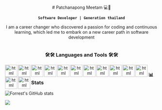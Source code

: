 <div align= "center">
#  Patchanapong Meetam  💻🚬



**`Software Developer | Generation thailand`**

I am a career changer who discovered a passion for coding and continuous learning, which led me to embark on a new career path in software development


#

### 🛠🛠 Languages and Tools 🛠🛠
<img align="left" alt="html" width="40px" src="https://cdn.jsdelivr.net/gh/devicons/devicon@latest/icons/html5/html5-original-wordmark.svg" />
<img align="left" alt="html" width="40px" src="https://cdn.jsdelivr.net/gh/devicons/devicon@latest/icons/css3/css3-original-wordmark.svg" />
<img align="left" alt="html" width="40px" src="https://cdn.jsdelivr.net/gh/devicons/devicon@latest/icons/tailwindcss/tailwindcss-original-wordmark.svg" />
<img align="left" alt="html" width="40px" src="https://cdn.jsdelivr.net/gh/devicons/devicon@latest/icons/javascript/javascript-original.svg" />
<img align="left" alt="html" width="40px" src="https://cdn.jsdelivr.net/gh/devicons/devicon@latest/icons/react/react-original-wordmark.svg" />
<img align="left" alt="html" width="40px" src="https://cdn.jsdelivr.net/gh/devicons/devicon@latest/icons/nodejs/nodejs-original-wordmark.svg" />
<img align="left" alt="html" width="40px" src="https://cdn.jsdelivr.net/gh/devicons/devicon@latest/icons/express/express-original-wordmark.svg" />
<img align="left" alt="html" width="40px" src="https://cdn.jsdelivr.net/gh/devicons/devicon@latest/icons/mongodb/mongodb-original-wordmark.svg" />
<img align="left" alt="html" width="40px" src="https://cdn.jsdelivr.net/gh/devicons/devicon@latest/icons/azuresqldatabase/azuresqldatabase-original.svg" />
<img align="left" alt="html" width="40px" src="https://cdn.jsdelivr.net/gh/devicons/devicon@latest/icons/vercel/vercel-original-wordmark.svg" />
<img align="left" alt="html" width="40px" src="https://cdn.jsdelivr.net/gh/devicons/devicon@latest/icons/git/git-original-wordmark.svg" />
<img align="left" alt="html" width="40px" src="https://cdn.jsdelivr.net/gh/devicons/devicon@latest/icons/github/github-original-wordmark.svg" />
<img align="left" alt="html" width="40px" src="https://cdn.jsdelivr.net/gh/devicons/devicon@latest/icons/figma/figma-original.svg" />

</div>


#
#

### 📊 Stats

  ![Forrest's GitHub stats](https://github-readme-stats.vercel.app/api?username=patchanaab&show_icons=true&theme=gruvbox)

<img src="https://github-readme-stats.vercel.app/api/top-langs/?username=patchanaab&size_weight=0.0005&count_weight=0.3&layout=compact&theme=vision-friendly-dark">


